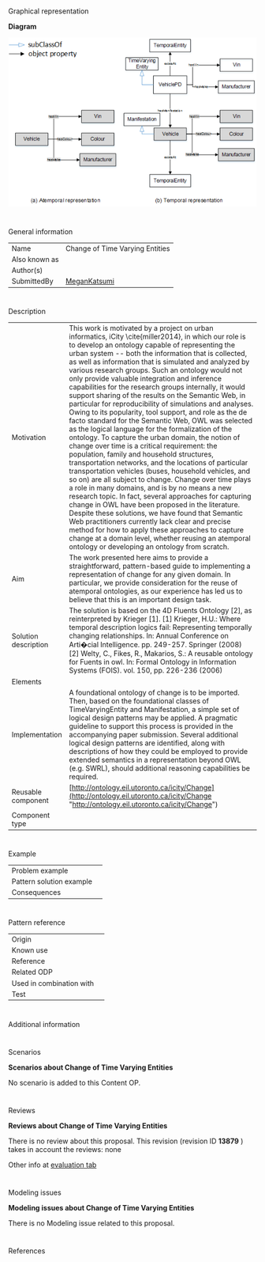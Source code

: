 # 

 Graphical representation



__Diagram__ 





[![Image:Before-after.png](./Before-after.png)](../Image/Before-after.png.md "Image:Before-after.png")





# 

 General information




|  |  |
| --- | --- |
|  Name  |  Change of Time Varying Entities  |
|  Also known as  |  |
|  Author(s)  |  |
|  SubmittedBy  | [MeganKatsumi](../User/MeganKatsumi.md "User:MeganKatsumi")  |



  





# 

 Description




|  |  |
| --- | --- |
|  Motivation  |  This work is motivated by a project on urban informatics, iCity \cite{miller2014}, in which our role is to develop an ontology capable of representing the urban system -- both the information that is collected, as well as information that is simulated and analyzed by various research groups. Such an ontology would not only provide valuable integration and inference capabilities for the research groups internally, it would support sharing of the results on the Semantic Web, in particular for reproducibility of simulations and analyses. Owing to its popularity, tool support, and role as the de facto standard for the Semantic Web, OWL was selected as the logical language for the formalization of the ontology.  To capture the urban domain, the notion of change over time is a critical requirement: the population, family and household structures, transportation networks, and the locations of particular transportation vehicles (buses, household vehicles, and so on) are all subject to change.  Change over time plays a role in many domains, and is by no means a new research topic. In fact, several approaches for capturing change in OWL have been proposed in the literature. Despite these solutions, we have found that Semantic Web practitioners currently lack clear and precise method for how to apply these approaches to capture change at a domain level, whether reusing an atemporal ontology or developing an ontology from scratch.  |
|  Aim  |  The work presented here aims to provide a straightforward, pattern-based guide to implementing a representation of change for any given domain. In particular, we provide consideration for the reuse of atemporal ontologies, as our experience has led us to believe that this is an important design task.  |
|  Solution description  |  The solution is based on the 4D Fluents Ontology [2], as reinterpreted by Krieger [1].  [1] Krieger, H.U.: Where temporal description logics fail: Representing temporally changing relationships. In: Annual Conference on Arti�cial Intelligence. pp. 249-257. Springer (2008)  [2] Welty, C., Fikes, R., Makarios, S.: A reusable ontology for Fuents in owl. In: Formal Ontology in Information Systems (FOIS). vol. 150, pp. 226-236 (2006)  |
|  Elements  |  |
|  Implementation  |  A foundational ontology of change is to be imported. Then, based on the foundational classes of TimeVaryingEntity and Manifestation, a simple set of logical design patterns may be applied. A pragmatic guideline to support this process is provided in the accompanying paper submission.  Several additional logical design patterns are identified, along with descriptions of how they could be employed to provide extended semantics in a representation beyond OWL (e.g. SWRL), should additional reasoning capabilities be required.  |
|  Reusable component  | [http://ontology.eil.utoronto.ca/icity/Change](http://ontology.eil.utoronto.ca/icity/Change "http://ontology.eil.utoronto.ca/icity/Change")  |
|  Component type  |  |



  





# 

 Example




|  |  |
| --- | --- |
|  Problem example  |  |
|  Pattern solution example  |  |
|  Consequences  |  |



  





# 

 Pattern reference




|  |  |
| --- | --- |
|  Origin  |  |
|  Known use  |  |
|  Reference  |  |
|  Related ODP  |  |
|  Used in combination with  |  |
|  Test  |  |



# 

 Additional information



# 

 Scenarios




__Scenarios about Change of Time Varying Entities__ 


 No scenario is added to this Content OP.
 




# 

 Reviews




__Reviews about Change of Time Varying Entities__ 


 There is no review about this proposal.
This revision (revision ID
 __13879__ 
 ) takes in account the reviews: none
 



 Other info at
 [evaluation tab](http://ontologydesignpatterns.org/wiki/index.php?title=Submissions:Change_of_Time_Varying_Entities&action=evaluation "http://ontologydesignpatterns.org/wiki/index.php?title=Submissions:Change_of_Time_Varying_Entities&action=evaluation") 





  





# 

 Modeling issues




__Modeling issues about Change of Time Varying Entities__ 


 There is no Modeling issue related to this proposal.
 




  





# 

 References